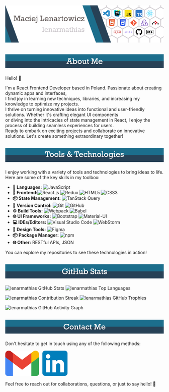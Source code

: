# [![Maciej Lenartowicz Banner](./images/mlGhBannerLight.png)](https://lenarmathias.github.io/personal-homepage/)

## ![About Me Section](./images/sections/AboutMeBanner.png)

Hello! 👋

I'm a React Frontend Developer based in Poland. Passionate about creating dynamic apps and interfaces, 
<br>I find joy in learning new techniques, libraries, and increasing my knowledge to optimize my projects. 
<br>I thrive on turning innovative ideas into functional and user-friendly solutions. Whether it's crafting elegant UI components 
<br>or diving into the intricacies of state management in React, I enjoy the process of building seamless experiences for users.
<br>Ready to embark on exciting projects and collaborate on innovative solutions. Let's create something extraordinary together!

## ![Tools & Technologies Section](./images/sections/TandTBanner.png)

I enjoy working with a variety of tools and technologies to bring ideas to life. Here are some of the key skills in my toolbox:

- **🔧 Languages:** ![JavaScript](https://img.shields.io/badge/-JavaScript-yellow?style=flat-square&logo=javascript&logoColor=white)
- **🚀 Frontend:**![React.js](https://img.shields.io/badge/-React.js-blue?style=flat-square&logo=react&logoColor=white) ![Redux](https://img.shields.io/badge/-Redux-purple?style=flat-square&logo=redux&logoColor=white) ![HTML5](https://img.shields.io/badge/-HTML5-orange?style=flat-square&logo=html5&logoColor=white) ![CSS3](https://img.shields.io/badge/-CSS3-blueviolet?style=flat-square&logo=css3&logoColor=white)
- **📦 State Management:** ![TanStack Query](https://img.shields.io/badge/-TanStack%20Query-00d7a7?style=flat-square)
- **🔗 Version Control:** ![Git](https://img.shields.io/badge/-Git-f05032?style=flat-square&logo=git&logoColor=white) ![GitHub](https://img.shields.io/badge/-GitHub-181717?style=flat-square&logo=github&logoColor=white)
- **⚙️ Build Tools:** ![Webpack](https://img.shields.io/badge/-Webpack-8dd6f9?style=flat-square&logo=webpack&logoColor=white) ![Babel](https://img.shields.io/badge/-Babel-f9dc3e?style=flat-square&logo=babel&logoColor=black)
- **🌐 UI Frameworks:** ![Bootstrap](https://img.shields.io/badge/-Bootstrap-7952b3?style=flat-square&logo=bootstrap&logoColor=white) ![Material-UI](https://img.shields.io/badge/-Material%20UI-0081cb?style=flat-square&logo=material-ui&logoColor=white)
- **💻 IDEs/Editors:** ![Visual Studio Code](https://img.shields.io/badge/-Visual%20Studio%20Code-007acc?style=flat-square&logo=visual-studio-code&logoColor=white) ![WebStorm](https://img.shields.io/badge/-WebStorm-000000?style=flat-square&logo=webstorm&logoColor=white)
- **🎨 Design Tools:** ![Figma](https://img.shields.io/badge/-Figma-f24e1e?style=flat-square&logo=figma&logoColor=white)
- **📦 Package Manager:** ![npm](https://img.shields.io/badge/-npm-cb3837?style=flat-square&logo=npm&logoColor=white)
- **🌐 Other:** RESTful APIs, JSON

You can explore my repositories to see these technologies in action!

## ![GitHub Stats Section](./images/sections/GHStatsBanner.png)

![lenarmathias GitHub Stats](https://github-readme-stats.vercel.app/api?username=lenarmathias&show_icons=true&count_private=true&hide=issues&theme=react)
![lenarmathias Top Languages](https://github-readme-stats.vercel.app/api/top-langs/?username=lenarmathias&layout=compact&bg_color=20232a&title_color=60d9fa&text_color=ffffff)

![lenarmathias Contribution Streak](https://github-readme-streak-stats.herokuapp.com/?user=lenarmathias&theme=dark&background=20232a)
![lenarmathias GitHub Trophies](https://github-profile-trophy.vercel.app/?username=lenarmathias&theme=nord&column=3&rank=-D,-?)

![lenarmathias GitHub Activity Graph](https://github-readme-activity-graph.vercel.app/graph?username=lenarmathias&theme=react&bg_color=20232a&title_color=60d9fa)

## ![Contact Me Section](./images//sections/ContactMeBanner.png)

Don't hesitate to get in touch using any of the following methods:

<p>
<a href="mailto:lenarmathias@gmail.com"><img height="80" src="./images/icons/gmailIcon.svg" alt="Email"></a>&nbsp;&nbsp;
<a href="https://www.linkedin.com/in/lenarmathias/"><img height="80" src="./images/icons/linkedInIcon.svg" alt="LinkedIn"></a>&nbsp;&nbsp;
</p>

Feel free to reach out for collaborations, questions, or just to say hello! 👋